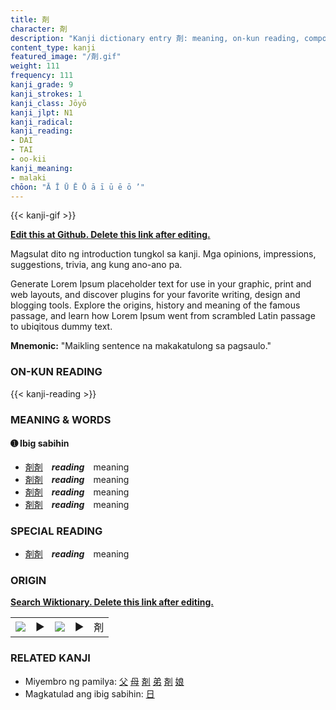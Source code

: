```yaml
---
title: 剤
character: 剤
description: "Kanji dictionary entry 剤: meaning, on-kun reading, compounds, origin, related kanji"
content_type: kanji
featured_image: "/剤.gif"
weight: 111
frequency: 111
kanji_grade: 9
kanji_strokes: 1
kanji_class: Jōyō
kanji_jlpt: N1
kanji_radical: 
kanji_reading: 
- DAI
- TAI
- oo-kii
kanji_meaning:
- malaki
chōon: "Ā Ī Ū Ē Ō ā ī ū ē ō ’"
---
```

[//]: # (Don't edit the line below. Kanji animated GIF code is automatically generated.)
{{< kanji-gif >}}

[//]: # (Edit below this line.)

**[Edit this at Github. Delete this link after editing.](https://github.com/tim0g/tim/tree/main/content/kanji/剤/index.md)**

Magsulat dito ng introduction tungkol sa kanji. Mga opinions, impressions, suggestions, trivia, ang kung ano-ano pa.

Generate Lorem Ipsum placeholder text for use in your graphic, print and web layouts, and discover plugins for your favorite writing, design and blogging tools. Explore the origins, history and meaning of the famous passage, and learn how Lorem Ipsum went from scrambled Latin passage to ubiqitous dummy text.
 
**Mnemonic:** "Maikling sentence na makakatulong sa pagsaulo."

### ON-KUN READING

[//]: # (Don't edit the line below. ON-KUN READING code is automatically generated.)
{{< kanji-reading >}}

### MEANING & WORDS

#### ➊ **Ibig sabihin**
  - [剤](../剤)[剤](../剤)　***reading***　meaning
  - [剤](../剤)[剤](../剤)　***reading***　meaning
  - [剤](../剤)[剤](../剤)　***reading***　meaning
  - [剤](../剤)[剤](../剤)　***reading***　meaning

### SPECIAL READING
  - [剤](../剤)[剤](../剤)　***reading***　meaning

### ORIGIN

**[Search Wiktionary. Delete this link after editing.](https://wiktionary.org/wiki/剤)**
<table class="kanji-table"><tr><td>
<img src="60px-剤-bronze.svg.png">
</td><td>▶</td><td>
<img src="60px-剤-oracle.svg.png">
</td><td>▶</td>
<td class="kanji-origin">剤</td>
</tr></table>

### RELATED KANJI
- Miyembro ng pamilya: [父](../父) [母](../母) [剤](../剤) [弟](../弟) [剤](../剤) [娘](../娘)
- Magkatulad ang ibig sabihin: [日](../日)
